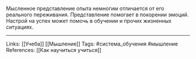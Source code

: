 Мысленное представление опыта немногим отличается от его реального переживания.  Представление помогает в покорении эмоций. Настрой на успех может помочь в обучении и прочих жизненных ситуациях. 
___
Links: [[Учеба]] [[Мышление]]
Tags: #система_обучения #мышление 
References: [[Как научиться учиться]]